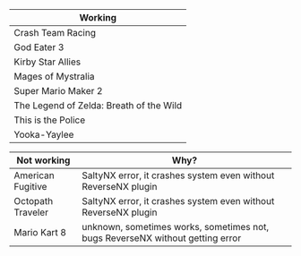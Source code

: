 | Working |
| ------------- |
| Crash Team Racing |  
| God Eater 3 |  
| Kirby Star Allies |  
| Mages of Mystralia |
| Super Mario Maker 2 |
| The Legend of Zelda: Breath of the Wild |
| This is the Police |
| Yooka-Yaylee |

| Not working | Why? |
| ------------- | ------------- |
| American Fugitive | SaltyNX error, it crashes system even without ReverseNX plugin |
| Octopath Traveler  | SaltyNX error, it crashes system even without ReverseNX plugin |
| Mario Kart 8 | unknown, sometimes works, sometimes not, bugs ReverseNX without getting error |
